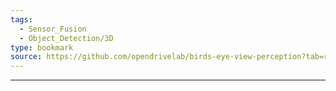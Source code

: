 ```yaml
---
tags:
  - Sensor_Fusion
  - Object_Detection/3D
type: bookmark
source: https://github.com/opendrivelab/birds-eye-view-perception?tab=readme-ov-file#major-features
---
```

---


